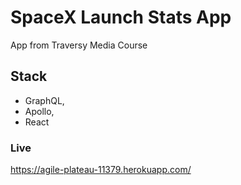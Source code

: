 # SpaceX Launch Stats App
App from Traversy Media Course

## Stack
- GraphQL,
- Apollo,
- React

### Live

https://agile-plateau-11379.herokuapp.com/